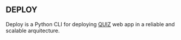 ## DEPLOY

Deploy is a Python CLI for deploying [QUIZ](https://github.com/CORE-UPM/quiz_2019) web app in a reliable and scalable arquitecture.





